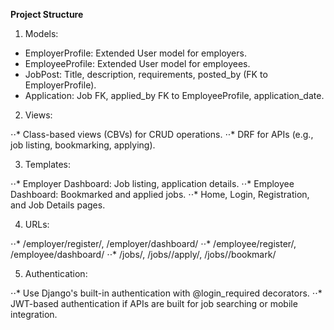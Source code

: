 **Project Structure**

1) Models:

* EmployerProfile: Extended User model for employers.
* EmployeeProfile: Extended User model for employees.
* JobPost: Title, description, requirements, posted_by (FK to EmployerProfile).
* Application: Job FK, applied_by FK to EmployeeProfile, application_date.

2) Views:

⋅⋅* Class-based views (CBVs) for CRUD operations.
⋅⋅* DRF for APIs (e.g., job listing, bookmarking, applying).

3) Templates:

⋅⋅* Employer Dashboard: Job listing, application details.
⋅⋅* Employee Dashboard: Bookmarked and applied jobs.
⋅⋅* Home, Login, Registration, and Job Details pages.

4) URLs:

⋅⋅* /employer/register/, /employer/dashboard/
⋅⋅* /employee/register/, /employee/dashboard/
⋅⋅* /jobs/, /jobs/<id>/apply/, /jobs/<id>/bookmark/

5) Authentication:

⋅⋅* Use Django's built-in authentication with @login_required decorators.
⋅⋅* JWT-based authentication if APIs are built for job searching or mobile integration.
